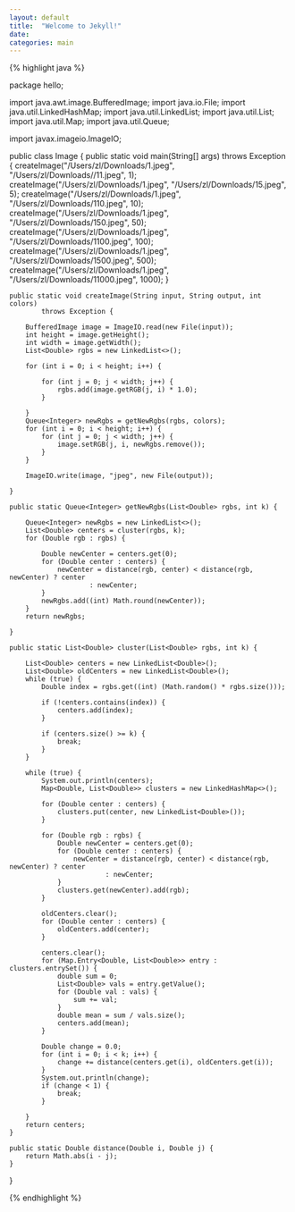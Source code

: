 ```yaml
---
layout: default
title:  "Welcome to Jekyll!"
date:
categories: main
---
```


{% highlight java %}

package hello;

import java.awt.image.BufferedImage;
import java.io.File;
import java.util.LinkedHashMap;
import java.util.LinkedList;
import java.util.List;
import java.util.Map;
import java.util.Queue;

import javax.imageio.ImageIO;

public class Image {
	public static void main(String[] args) throws Exception {
		createImage("/Users/zl/Downloads/1.jpeg",
				"/Users/zl/Downloads//11.jpeg", 1);
		createImage("/Users/zl/Downloads/1.jpeg",
				"/Users/zl/Downloads/15.jpeg", 5);
		createImage("/Users/zl/Downloads/1.jpeg",
				"/Users/zl/Downloads/110.jpeg", 10);
		createImage("/Users/zl/Downloads/1.jpeg",
				"/Users/zl/Downloads/150.jpeg", 50);
		createImage("/Users/zl/Downloads/1.jpeg",
				"/Users/zl/Downloads/1100.jpeg", 100);
		createImage("/Users/zl/Downloads/1.jpeg",
				"/Users/zl/Downloads/1500.jpeg", 500);
		createImage("/Users/zl/Downloads/1.jpeg",
				"/Users/zl/Downloads/11000.jpeg", 1000);
	}

	public static void createImage(String input, String output, int colors)
			throws Exception {

		BufferedImage image = ImageIO.read(new File(input));
		int height = image.getHeight();
		int width = image.getWidth();
		List<Double> rgbs = new LinkedList<>();

		for (int i = 0; i < height; i++) {

			for (int j = 0; j < width; j++) {
				rgbs.add(image.getRGB(j, i) * 1.0);
			}

		}
		Queue<Integer> newRgbs = getNewRgbs(rgbs, colors);
		for (int i = 0; i < height; i++) {
			for (int j = 0; j < width; j++) {
				image.setRGB(j, i, newRgbs.remove());
			}
		}

		ImageIO.write(image, "jpeg", new File(output));

	}

	public static Queue<Integer> getNewRgbs(List<Double> rgbs, int k) {

		Queue<Integer> newRgbs = new LinkedList<>();
		List<Double> centers = cluster(rgbs, k);
		for (Double rgb : rgbs) {

			Double newCenter = centers.get(0);
			for (Double center : centers) {
				newCenter = distance(rgb, center) < distance(rgb, newCenter) ? center
						: newCenter;
			}
			newRgbs.add((int) Math.round(newCenter));
		}
		return newRgbs;

	}

	public static List<Double> cluster(List<Double> rgbs, int k) {

		List<Double> centers = new LinkedList<Double>();
		List<Double> oldCenters = new LinkedList<Double>();
		while (true) {
			Double index = rgbs.get((int) (Math.random() * rgbs.size()));

			if (!centers.contains(index)) {
				centers.add(index);
			}

			if (centers.size() >= k) {
				break;
			}
		}

		while (true) {
			System.out.println(centers);
			Map<Double, List<Double>> clusters = new LinkedHashMap<>();

			for (Double center : centers) {
				clusters.put(center, new LinkedList<Double>());
			}

			for (Double rgb : rgbs) {
				Double newCenter = centers.get(0);
				for (Double center : centers) {
					newCenter = distance(rgb, center) < distance(rgb, newCenter) ? center
							: newCenter;
				}
				clusters.get(newCenter).add(rgb);
			}

			oldCenters.clear();
			for (Double center : centers) {
				oldCenters.add(center);
			}

			centers.clear();
			for (Map.Entry<Double, List<Double>> entry : clusters.entrySet()) {
				double sum = 0;
				List<Double> vals = entry.getValue();
				for (Double val : vals) {
					sum += val;
				}
				double mean = sum / vals.size();
				centers.add(mean);
			}

			Double change = 0.0;
			for (int i = 0; i < k; i++) {
				change += distance(centers.get(i), oldCenters.get(i));
			}
			System.out.println(change);
			if (change < 1) {
				break;
			}

		}
		return centers;
	}

	public static Double distance(Double i, Double j) {
		return Math.abs(i - j);
	}
}


{% endhighlight %}

